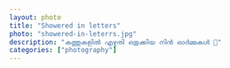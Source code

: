```yaml
---   
layout: photo
title: "Showered in letters"
photo: "showered-in-leterrs.jpg"
description: "കത്തുകളിൽ എഴുതി ഒതുക്കിയ നിൻ ഓർമ്മകൾ 🥰"
categories: ["photography"]
---
```

